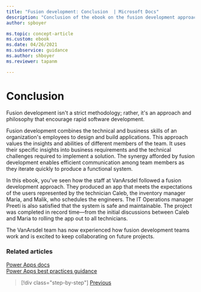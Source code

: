 ```yaml
---
title: "Fusion development: Conclusion  | Microsoft Docs"
description: "Conclusion of the ebook on the fusion development approach in Power Apps."
author: spboyer

ms.topic: concept-article
ms.custom: ebook
ms.date: 04/26/2021
ms.subservice: guidance
ms.author: shboyer
ms.reviewer: tapanm

---
```


# Conclusion

Fusion development isn't a strict methodology; rather, it's an approach and philosophy that encourage rapid software development.

Fusion development combines the technical and business skills of an organization's employees to design and build applications. This approach values the insights and abilities of different members of the team. It uses their specific insights into business requirements and the technical challenges required to implement a solution. The synergy afforded by fusion development enables efficient communication among team members as they iterate quickly to produce a functional system.<!--note from editor: Suggested.-->

In this ebook, you've seen how the staff at VanArsdel followed a fusion development approach. They produced an app that meets the expectations of the users represented by the technician Caleb, the inventory manager Maria, and Malik, who schedules the engineers. The IT Operations manager Preeti is also satisfied that the system is safe and maintainable. The project was completed in record time&mdash;from the initial discussions between Caleb and Maria to rolling the app out to all technicians.

The VanArsdel team has now experienced how fusion development teams work and is excited to keep collaborating on future projects.

### Related articles

[Power Apps docs](/powerapps/)<br/>
[Power Apps best practices guidance](/powerapps/guidance/)


> [!div class="step-by-step"]
> [Previous](08-protecting-deploying-app.md)
